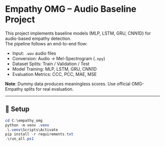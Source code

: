 # Empathy OMG – Audio Baseline Project

This project implements baseline models (MLP, LSTM, GRU, CNN1D) for audio-based empathy detection.  
The pipeline follows an end-to-end flow:

- Input: `.wav` audio files  
- Conversion: Audio → Mel-Spectrogram (`.npy`)  
- Dataset Splits: Train / Validation / Test  
- Model Training: MLP, LSTM, GRU, CNN1D  
- Evaluation Metrics: CCC, PCC, MAE, MSE  

**Note**: Dummy data produces meaningless scores. Use official OMG-Empathy splits for real evaluation.

---

## 🔹 Setup
```ps1
cd C:\empathy_omg
python -m venv .venv
.\.venv\Scripts\Activate
pip install -r requirements.txt
.\run_all.ps1
